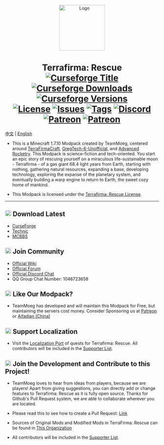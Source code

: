 <p align="center"><img src="https://i.imgur.com/QOZGF4P.png" alt="Logo" width="150"></p>
<h1 align="center">Terrafirma: Rescue<br>
	<a href="https://www.curseforge.com/minecraft/mc-mods/terrafirma-rescue"><img src="http://cf.way2muchnoise.eu/title/terrafirma-rescue.svg?badge_style=flat" alt="Curseforge Title"></a>
    <a href="https://www.curseforge.com/minecraft/mc-mods/terrafirma-rescue"><img src="http://cf.way2muchnoise.eu/full_terrafirma-rescue_downloads.svg?badge_style=flat" alt="Curseforge Downloads"></a>
    <a href="https://www.curseforge.com/minecraft/mc-mods/terrafirma-rescue"><img src="http://cf.way2muchnoise.eu/versions/For%20MC_terrafirma-rescue_all.svg?badge_style=flat" alt="Curseforge Versions"></a><br>
	<a href="https://github.com/TerraFirmaRescue/TerraFirma-Rescue-Modpack/blob/master/LICENSE"><img src="https://img.shields.io/badge/license-tfr%20license-brightgreen?style=flat-square" alt="License"></a>
	<a href="https://github.com/TerraFirmaRescue/TerraFirma-Rescue-Modpack/issues"><img src="https://img.shields.io/github/issues/TerraFirmaRescue/TerraFirma-Rescue-Modpack?style=flat-square" alt="Issues"></a>
	<a href="https://github.com/TerraFirmaRescue/TerraFirma-Rescue-Modpack/releases"><img src="https://img.shields.io/github/tag/TerraFirmaRescue/TerraFirma-Rescue-Modpack?style=flat-square" alt="Tags"></a>
	<a href="https://discord.gg/BWn6E94"><img src="https://img.shields.io/badge/discord-chat%20with%20players-pink?style=flat-square" alt="Discord"></a>
	<a href="https://www.patreon.com/TeamMoeg"><img src="https://img.shields.io/badge/patreon-support%20the%20devs-orange.svg?style=flat-square" alt="Patreon"></a>
	<a href="https://afdian.net/@teammoeg"><img src="https://img.shields.io/badge/爱发电-赞助我们-blueviolet.svg?style=flat-square" alt="Patreon"></a><br>
</h1>

[中文](https://github.com/TerraFirmaRescue/TerraFirma-Rescue-Modpack/blob/master/README.CN.md)
|
[English](https://github.com/TerraFirmaRescue/TerraFirma-Rescue-Modpack/blob/master/README.md)


- This is a Minecraft 1.7.10 Modpack created by TeamMoeg, centered around [TerraFirmaCraft](https://www.curseforge.com/minecraft/mc-mods/tfcraft), [GregTech-6-Unofficial](https://www.curseforge.com/minecraft/mc-mods/gregtech6-unofficial), and [Advanced Rocketry](https://www.curseforge.com/minecraft/mc-mods/advanced-rocketry). This Modpack is science-fiction and tech-oriented. 
  You start an epic story of rescuing yourself on a miraculous life-sustainable moon - Terrafirma - of a gas giant 68.4 light years from Earth, 
  starting with nothing, gathering natural resources, expanding a base, developing technology, exploring the expanse of the planetary system, 
  and eventually building a warp engine to return to Earth, the sweet cozy home of mankind.

- This Modpack is licensed under the [Terrafirma: Rescue License](https://github.com/TerraFirmaRescue/TerraFirma-Rescue-Modpack/blob/master/LICENSE). 

---

## <img src="https://i.imgur.com/QOZGF4P.png" alt="Logo" width="20"> Download Latest

- [CurseForge](https://www.curseforge.com/minecraft/modpacks/terrafirma-rescue)
- [Technic](https://www.technicpack.net/modpack/terra-firma-rescue.1727928)
- [MCBBS](https://www.mcbbs.net/thread-977365-1-1.html)

## <img src="https://i.imgur.com/QOZGF4P.png" alt="Logo" width="20"> Join Community

- [Official Wiki](https://wiki.teammoeg.com/)
- [Official Forum](https://forum.teammoeg.com/)
- [Official Discord Chat](https://discord.gg/BWn6E94)
- QQ Group Chat Number: 1046723658

## <img src="https://i.imgur.com/QOZGF4P.png" alt="Logo" width="20"> Like Our Modpack?

- TeamMoeg has developed and will maintain this Modpack for Free, but maintaining the servers cost money. Consider Sponsoring us at [Patreon](https://www.patreon.com/TeamMoeg) or [Aifadian (China)](https://afdian.net/@teammoeg)

## <img src="https://i.imgur.com/QOZGF4P.png" alt="Logo" width="20"> Support Localization

- Visit the [Localization Port](https://github.com/TerraFirmaRescue/TFR-Localization) of quests for Terrafirma: Rescue. 
  All contributors will be included in the [Supporter List](https://github.com/TerraFirmaRescue/TerraFirma-Rescue-Modpack/blob/master/supporterlist.txt).

## <img src="https://i.imgur.com/QOZGF4P.png" alt="Logo" width="20"> Join the Development and Contribute to this Project!

- TeamMoeg loves to hear from ideas from players, because we are players!
  Apart from giving suggestions, you can directly add or change features to Terrafirma: Rescue as it is fully open source. 
  Thanks for Github's Pull Request system, we are able to collaborate wherever you are located.
  
- Please read this to see how to create a Pull Request: [Link](https://github.com/geeeeeeeeek/git-recipes/wiki/3.3-%E5%88%9B%E5%BB%BA-Pull-Request)
  
- Sources of Original Mods and Modified Mods in TerraFirma: Rescue can be found in [This Organization](https://github.com/TerraFirmaRescue/)
  
- All contributors will be included in the [Supporter List](https://github.com/TerraFirmaRescue/TerraFirma-Rescue-Modpack/blob/master/supporterlist.txt).

